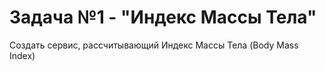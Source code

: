 # **Задача №1 - "Индекс Массы Тела"**
Создать сервис, рассчитывающий Индекс Массы Тела (Body Mass Index) 